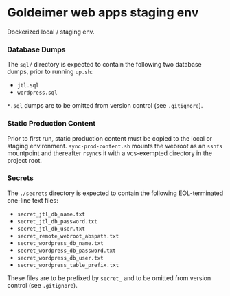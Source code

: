 # Goldeimer web apps staging env

Dockerized local / staging env.

### Database Dumps

The `sql/` directory is expected to contain the following two database dumps,
prior to running `up.sh`:

- `jtl.sql`
- `wordpress.sql`

`*.sql` dumps are to be omitted from version control (see `.gitignore`).

### Static Production Content

Prior to first run, static production content must be copied to the local or
staging environment. `sync-prod-content.sh` mounts the webroot as an `sshfs`
mountpoint and thereafter `rsync`s it with a vcs-exempted directory in the
project root.

### Secrets

The `./secrets` directory is expected to contain the following EOL-terminated
one-line text files:

- `secret_jtl_db_name.txt`
- `secret_jtl_db_password.txt`
- `secret_jtl_db_user.txt`
- `secret_remote_webroot_abspath.txt`
- `secret_wordpress_db_name.txt`
- `secret_wordpress_db_password.txt`
- `secret_wordpress_db_user.txt`
- `secret_wordpress_table_prefix.txt`

These files are to be prefixed by `secret_` and to be omitted from version
control (see `.gitignore`).
